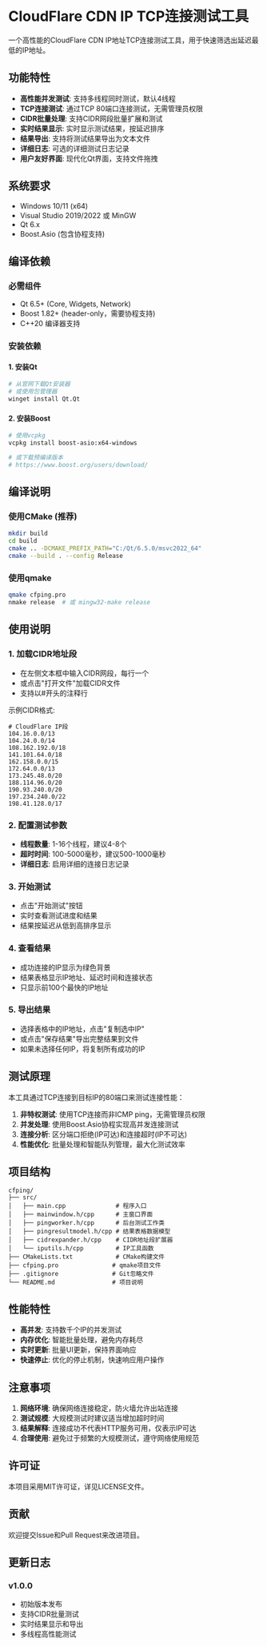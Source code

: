 # CloudFlare CDN IP TCP连接测试工具

一个高性能的CloudFlare CDN IP地址TCP连接测试工具，用于快速筛选出延迟最低的IP地址。

## 功能特性

- **高性能并发测试**: 支持多线程同时测试，默认4线程
- **TCP连接测试**: 通过TCP 80端口连接测试，无需管理员权限
- **CIDR批量处理**: 支持CIDR网段批量扩展和测试
- **实时结果显示**: 实时显示测试结果，按延迟排序
- **结果导出**: 支持将测试结果导出为文本文件
- **详细日志**: 可选的详细测试日志记录
- **用户友好界面**: 现代化Qt界面，支持文件拖拽

## 系统要求

- Windows 10/11 (x64)
- Visual Studio 2019/2022 或 MinGW
- Qt 6.x
- Boost.Asio (包含协程支持)

## 编译依赖

### 必需组件
- Qt 6.5+ (Core, Widgets, Network)
- Boost 1.82+ (header-only，需要协程支持)
- C++20 编译器支持

### 安装依赖

#### 1. 安装Qt
```bash
# 从官网下载Qt安装器
# 或使用包管理器
winget install Qt.Qt
```

#### 2. 安装Boost
```bash
# 使用vcpkg
vcpkg install boost-asio:x64-windows

# 或下载预编译版本
# https://www.boost.org/users/download/
```

## 编译说明

### 使用CMake (推荐)
```bash
mkdir build
cd build
cmake .. -DCMAKE_PREFIX_PATH="C:/Qt/6.5.0/msvc2022_64"
cmake --build . --config Release
```

### 使用qmake
```bash
qmake cfping.pro
nmake release  # 或 mingw32-make release
```

## 使用说明

### 1. 加载CIDR地址段
- 在左侧文本框中输入CIDR网段，每行一个
- 或点击"打开文件"加载CIDR文件
- 支持以#开头的注释行

示例CIDR格式:
```
# CloudFlare IP段
104.16.0.0/13
104.24.0.0/14
108.162.192.0/18
141.101.64.0/18
162.158.0.0/15
172.64.0.0/13
173.245.48.0/20
188.114.96.0/20
190.93.240.0/20
197.234.240.0/22
198.41.128.0/17
```

### 2. 配置测试参数
- **线程数量**: 1-16个线程，建议4-8个
- **超时时间**: 100-5000毫秒，建议500-1000毫秒
- **详细日志**: 启用详细的连接日志记录

### 3. 开始测试
- 点击"开始测试"按钮
- 实时查看测试进度和结果
- 结果按延迟从低到高排序显示

### 4. 查看结果
- 成功连接的IP显示为绿色背景
- 结果表格显示IP地址、延迟时间和连接状态
- 只显示前100个最快的IP地址

### 5. 导出结果
- 选择表格中的IP地址，点击"复制选中IP"
- 或点击"保存结果"导出完整结果到文件
- 如果未选择任何IP，将复制所有成功的IP

## 测试原理

本工具通过TCP连接到目标IP的80端口来测试连接性能：

1. **非特权测试**: 使用TCP连接而非ICMP ping，无需管理员权限
2. **并发处理**: 使用Boost.Asio协程实现高并发连接测试
3. **连接分析**: 区分端口拒绝(IP可达)和连接超时(IP不可达)
4. **性能优化**: 批量处理和智能队列管理，最大化测试效率

## 项目结构

```
cfping/
├── src/
│   ├── main.cpp              # 程序入口
│   ├── mainwindow.h/cpp      # 主窗口界面
│   ├── pingworker.h/cpp      # 后台测试工作类
│   ├── pingresultmodel.h/cpp # 结果表格数据模型
│   ├── cidrexpander.h/cpp    # CIDR地址段扩展器
│   └── iputils.h/cpp         # IP工具函数
├── CMakeLists.txt            # CMake构建文件
├── cfping.pro               # qmake项目文件
├── .gitignore               # Git忽略文件
└── README.md                # 项目说明
```

## 性能特性

- **高并发**: 支持数千个IP的并发测试
- **内存优化**: 智能批量处理，避免内存耗尽
- **实时更新**: 批量UI更新，保持界面响应
- **快速停止**: 优化的停止机制，快速响应用户操作

## 注意事项

1. **网络环境**: 确保网络连接稳定，防火墙允许出站连接
2. **测试规模**: 大规模测试时建议适当增加超时时间
3. **结果解释**: 连接成功不代表HTTP服务可用，仅表示IP可达
4. **合理使用**: 避免过于频繁的大规模测试，遵守网络使用规范

## 许可证

本项目采用MIT许可证，详见LICENSE文件。

## 贡献

欢迎提交Issue和Pull Request来改进项目。

## 更新日志

### v1.0.0
- 初始版本发布
- 支持CIDR批量测试
- 实时结果显示和导出
- 多线程高性能测试

